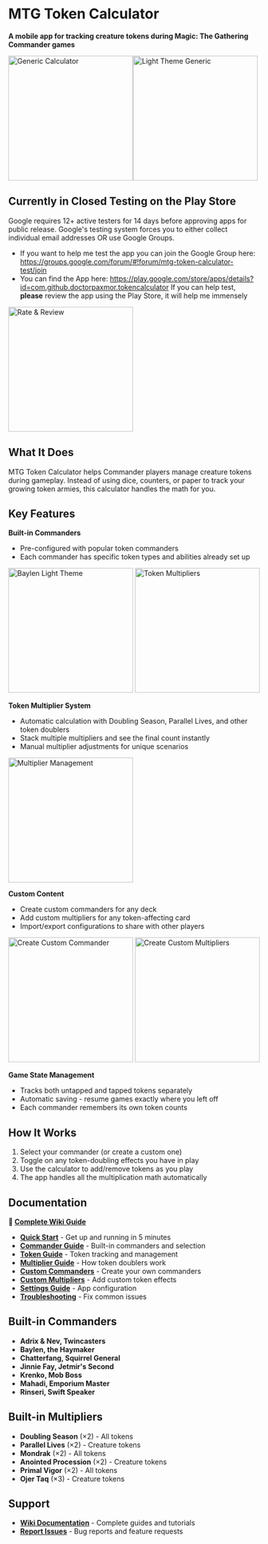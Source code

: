 # MTG Token Calculator
**A mobile app for tracking creature tokens during Magic: The Gathering Commander games**

<img src="images/Dark_None.png" width="250" alt="Generic Calculator"><img src="images/Light_None.png" width="250" alt="Light Theme Generic"> 

## Currently in Closed Testing on the Play Store
 Google requires 12+ active testers for 14 days before approving apps for public release. Google's testing system forces you to either collect individual email addresses OR use Google Groups.
- If you want to help me test the app you can join the Google Group here: https://groups.google.com/forum/#!forum/mtg-token-calculator-test/join
- You can find the App here: https://play.google.com/store/apps/details?id=com.github.doctorpaxmor.tokencalculator
If you can help test, **please** review the app using the Play Store, it will help me immensely
<img src="images/rate.png" width="250" alt="Rate & Review">

## What It Does
MTG Token Calculator helps Commander players manage creature tokens during gameplay. Instead of using dice, counters, or paper to track your growing token armies, this calculator handles the math for you.

## Key Features
**Built-in Commanders**
- Pre-configured with popular token commanders
- Each commander has specific token types and abilities already set up

 <img src="images/Baylen_Light.png" width="250" alt="Baylen Light Theme"> <img src="images/Baylen_Light_Multipliers.png" width="250" alt="Token Multipliers">

**Token Multiplier System**  
- Automatic calculation with Doubling Season, Parallel Lives, and other token doublers
- Stack multiple multipliers and see the final count instantly
- Manual multiplier adjustments for unique scenarios

<img src="images/Manage_Multipliers.png" width="250" alt="Multiplier Management">

**Custom Content**
- Create custom commanders for any deck
- Add custom multipliers for any token-affecting card
- Import/export configurations to share with other players

 <img src="images/Create_Commanders.png" width="250" alt="Create Custom Commander"> <img src="images/Create_Multipliers.png" width="250" alt="Create Custom Multipliers">

**Game State Management**
- Tracks both untapped and tapped tokens separately
- Automatic saving - resume games exactly where you left off
- Each commander remembers its own token counts

## How It Works
1. Select your commander (or create a custom one)
2. Toggle on any token-doubling effects you have in play
3. Use the calculator to add/remove tokens as you play
4. The app handles all the multiplication math automatically

## Documentation
**📖 [Complete Wiki Guide](https://github.com/doctor-paxmor/token-calculator/wiki)**
- **[Quick Start](https://github.com/doctor-paxmor/token-calculator/wiki/Quick-Start-Guide)** - Get up and running in 5 minutes
- **[Commander Guide](https://github.com/doctor-paxmor/token-calculator/wiki/Commander-Guide)** - Built-in commanders and selection
- **[Token Guide](https://github.com/doctor-paxmor/token-calculator/wiki/Token-Guide)** - Token tracking and management
- **[Multiplier Guide](https://github.com/doctor-paxmor/token-calculator/wiki/Multiplier-Guide)** - How token doublers work
- **[Custom Commanders](https://github.com/doctor-paxmor/token-calculator/wiki/Custom-Commanders)** - Create your own commanders
- **[Custom Multipliers](https://github.com/doctor-paxmor/token-calculator/wiki/Custom-Multipliers)** - Add custom token effects
- **[Settings Guide](https://github.com/doctor-paxmor/token-calculator/wiki/Settings-Guide)** - App configuration
- **[Troubleshooting](https://github.com/doctor-paxmor/token-calculator/wiki/Troubleshooting)** - Fix common issues

## Built-in Commanders
- **Adrix & Nev, Twincasters**
- **Baylen, the Haymaker**
- **Chatterfang, Squirrel General**
- **Jinnie Fay, Jetmir's Second**
- **Krenko, Mob Boss**
- **Mahadi, Emporium Master**
- **Rinseri, Swift Speaker**

## Built-in Multipliers
- **Doubling Season** (×2) - All tokens
- **Parallel Lives** (×2) - Creature tokens  
- **Mondrak** (×2) - All tokens
- **Anointed Procession** (×2) - Creature tokens
- **Primal Vigor** (×2) - All tokens
- **Ojer Taq** (×3) - Creature tokens

## Support
- **[Wiki Documentation](https://github.com/doctor-paxmor/token-calculator/wiki)** - Complete guides and tutorials
- **[Report Issues](https://github.com/doctor-paxmor/token-calculator/issues)** - Bug reports and feature requests
